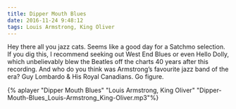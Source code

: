 ```yaml
---
title: Dipper Mouth Blues
date: 2016-11-24 9:48:12
tags: Louis Armstrong, King Oliver
---
```

Hey there all you jazz cats. Seems like a good day for a Satchmo selection. If you dig this, I recommend seeking out West End Blues or even Hello Dolly, which unbelievably blew the Beatles off the charts 40 years after this recording. And who do you think was Armstrong’s favourite jazz band of the era? Guy Lombardo & His Royal Canadians. Go figure.

{% aplayer "Dipper Mouth Blues" "Louis Armstrong, King Oliver" "Dipper-Mouth-Blues_Louis-Armstrong_King-Oliver.mp3"%}
